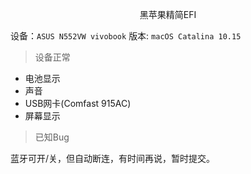 <p align=center>
黑苹果精简EFI
</p>

设备：`ASUS N552VW vivobook`
版本: `macOS Catalina 10.15`

> 设备正常

+ 电池显示
+ 声音
+ USB网卡(Comfast 915AC)
+ 屏幕显示 

> 已知Bug

蓝牙可开/关，但自动断连，有时间再说，暂时提交。
